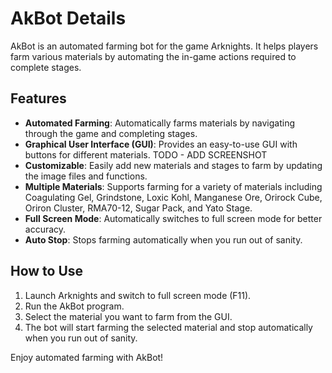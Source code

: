 # AkBot Details

AkBot is an automated farming bot for the game Arknights. It helps players farm various materials by automating the in-game actions required to complete stages.

## Features

- **Automated Farming**: Automatically farms materials by navigating through the game and completing stages.
- **Graphical User Interface (GUI)**: Provides an easy-to-use GUI with buttons for different materials.   TODO - ADD SCREENSHOT
- **Customizable**: Easily add new materials and stages to farm by updating the image files and functions.
- **Multiple Materials**: Supports farming for a variety of materials including Coagulating Gel, Grindstone, Loxic Kohl, Manganese Ore, Orirock Cube, Oriron Cluster, RMA70-12, Sugar Pack, and Yato Stage.
- **Full Screen Mode**: Automatically switches to full screen mode for better accuracy.
- **Auto Stop**: Stops farming automatically when you run out of sanity.

## How to Use

1. Launch Arknights and switch to full screen mode (F11).
2. Run the AkBot program.
3. Select the material you want to farm from the GUI.
4. The bot will start farming the selected material and stop automatically when you run out of sanity.


Enjoy automated farming with AkBot!